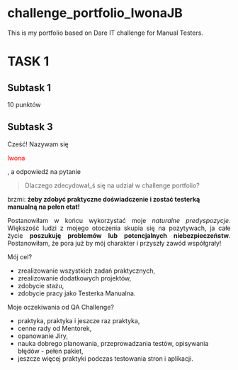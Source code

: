 # challenge_portfolio_IwonaJB
This is my portfolio based on Dare IT challenge for Manual Testers.

# TASK 1
## Subtask 1
10 punktów

## Subtask 3
Cześć! Nazywam się <p style="color:Red;">Iwona</p>, a odpowiedź na pytanie
>Dlaczego zdecydował_ś się na udział w challenge portfolio?

brzmi: **żeby zdobyć praktyczne doświadczenie i zostać testerką manualną na pełen etat!**

<p align="justify">
  Postanowiłam w końcu wykorzystać moje <i>naturalne predyspozycje</i>. Większość ludzi z mojego otoczenia skupia się na pozytywach, ja całe życie <b>poszukuję problemów lub potencjalnych niebezpieczeństw</b>. Postanowiłam, że pora już by mój charakter i przyszły zawód współgrały!
</p>


Mój cel?
* zrealizowanie wszystkich zadań praktycznych,
* zrealizowanie dodatkowych projektów,
* zdobycie stażu,
* zdobycie pracy jako Testerka Manualna.


Moje oczekiwania od QA Challenge?
* praktyka, praktyka i jeszcze raz praktyka,
* cenne rady od Mentorek,
* opanowanie Jiry,
* nauka dobrego planowania, przeprowadzania testów, opisywania błędów - pełen pakiet,
* jeszcze więcej praktyki podczas testowania stron i aplikacji.
